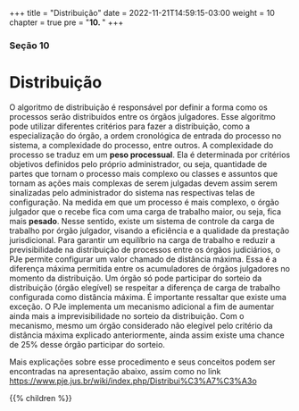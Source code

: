 +++
title = "Distribuição"
date = 2022-11-21T14:59:15-03:00
weight = 10
chapter = true
pre = "<b>10. </b>"
+++

### Seção 10

# Distribuição

O algoritmo de distribuição é responsável por definir a forma como os processos serão distribuídos entre os órgãos julgadores. Esse algoritmo pode utilizar diferentes critérios para fazer a distribuição, como a especialização do órgão, a ordem
cronológica de entrada do processo no sistema, a complexidade do processo, entre outros. A complexidade do processo se traduz em um **peso processual**. Ela é determinada por critérios objetivos definidos pelo próprio administrador, ou seja, quantidade de partes que tornam o processo mais complexo ou classes e assuntos que tornam as ações mais complexas de serem julgadas devem assim serem sinalizadas pelo administrador do sistema nas respectivas telas de configuração. Na medida em que um processo é mais complexo, o órgão julgador que o recebe fica com uma carga de trabalho maior, ou seja, fica mais **pesado**. Nesse sentido, existe um sistema de controle da carga de trabalho por órgão julgador, visando a eficiência e a qualidade da prestação jurisdicional. Para garantir um equilíbrio na carga de trabalho e reduzir a previsibilidade na distribuição de processos entre os órgãos judiciários, o PJe permite configurar um valor chamado de distância máxima. Essa é a diferença máxima permitida entre os acumuladores de órgãos julgadores no momento da distribuição. Um órgão só pode participar do sorteio da distribuição (órgão elegível) se respeitar a diferença de carga de trabalho configurada como distância máxima. É importante ressaltar que existe uma exceção. O PJe implementa um mecanismo adicional a fim de aumentar ainda mais a imprevisibilidade no sorteio da distribuição. Com o mecanismo, mesmo um órgão considerado não elegível pelo critério da distância máxima explicado anteriormente, ainda assim existe uma chance de 25% desse órgão participar do sorteio.

Mais explicações sobre esse procedimento e seus conceitos podem ser encontradas na apresentação abaixo, assim como no link https://www.pje.jus.br/wiki/index.php/Distribui%C3%A7%C3%A3o

{{% children  %}}

